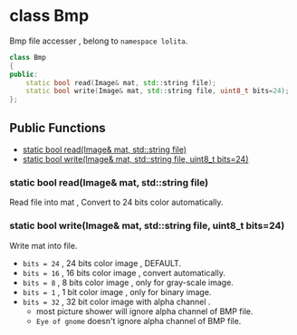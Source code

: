 # class Bmp
Bmp file accesser , belong to ``namespace lolita``.

```C++
class Bmp
{
public:
    static bool read(Image& mat, std::string file);
    static bool write(Image& mat, std::string file, uint8_t bits=24);
};
```

## Public Functions
* [static bool read(Image& mat, std::string file)](#1)
* [static bool write(Image& mat, std::string file, uint8_t bits=24)](#2)

<span id="1"><span>
### static bool read(Image& mat, std::string file)
Read file into mat , Convert to 24 bits color automatically.

<span id="2"><span>
### static bool write(Image& mat, std::string file, uint8_t bits=24)
Write mat into file.  
* ``bits = 24`` , 24 bits color image , DEFAULT.   
* ``bits = 16`` , 16 bits color image , convert automatically.  
* ``bits = 8`` , 8 bits color image , only for gray-scale image.  
* ``bits = 1`` , 1 bit color image , only for binary image.  
* ``bits = 32`` , 32 bit color image with alpha channel . 
  * most picture shower will ignore alpha channel of BMP file.  
  * ``Eye of gnome`` doesn't ignore alpha channel of BMP file.